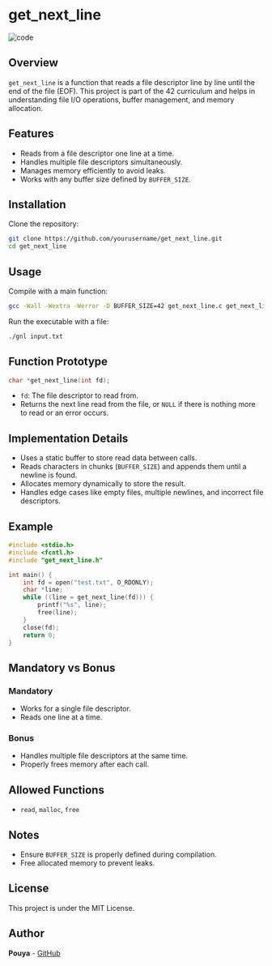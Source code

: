 # get_next_line
![code](https://i.pinimg.com/736x/56/67/93/5667936906181a6fbe0501b471e2b5bd.jpg)

## Overview
`get_next_line` is a function that reads a file descriptor line by line until the end of the file (EOF). This project is part of the 42 curriculum and helps in understanding file I/O operations, buffer management, and memory allocation.

## Features
- Reads from a file descriptor one line at a time.
- Handles multiple file descriptors simultaneously.
- Manages memory efficiently to avoid leaks.
- Works with any buffer size defined by `BUFFER_SIZE`.

## Installation
Clone the repository:
```sh
git clone https://github.com/yourusername/get_next_line.git
cd get_next_line
```

## Usage
Compile with a main function:
```sh
gcc -Wall -Wextra -Werror -D BUFFER_SIZE=42 get_next_line.c get_next_line_utils.c main.c -o gnl
```
Run the executable with a file:
```sh
./gnl input.txt
```

## Function Prototype
```c
char *get_next_line(int fd);
```
- `fd`: The file descriptor to read from.
- Returns the next line read from the file, or `NULL` if there is nothing more to read or an error occurs.

## Implementation Details
- Uses a static buffer to store read data between calls.
- Reads characters in chunks (`BUFFER_SIZE`) and appends them until a newline is found.
- Allocates memory dynamically to store the result.
- Handles edge cases like empty files, multiple newlines, and incorrect file descriptors.

## Example
```c
#include <stdio.h>
#include <fcntl.h>
#include "get_next_line.h"

int main() {
    int fd = open("test.txt", O_RDONLY);
    char *line;
    while ((line = get_next_line(fd))) {
        printf("%s", line);
        free(line);
    }
    close(fd);
    return 0;
}
```

## Mandatory vs Bonus
### Mandatory
- Works for a single file descriptor.
- Reads one line at a time.

### Bonus
- Handles multiple file descriptors at the same time.
- Properly frees memory after each call.

## Allowed Functions
- `read`, `malloc`, `free`

## Notes
- Ensure `BUFFER_SIZE` is properly defined during compilation.
- Free allocated memory to prevent leaks.

## License
This project is under the MIT License.

## Author
**Pouya** - [GitHub](https://github.com/yourusername)
